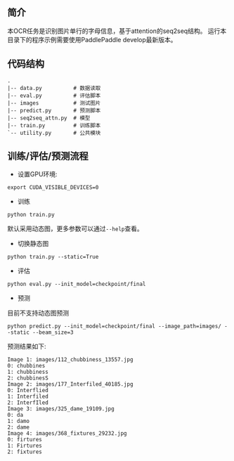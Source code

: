 简介
--------
本OCR任务是识别图片单行的字母信息，基于attention的seq2seq结构。 运行本目录下的程序示例需要使用PaddlePaddle develop最新版本。

## 代码结构
```
.
|-- data.py          # 数据读取
|-- eval.py          # 评估脚本
|-- images           # 测试图片
|-- predict.py       # 预测脚本
|-- seq2seq_attn.py  # 模型
|-- train.py         # 训练脚本
`-- utility.py       # 公共模块
```

## 训练/评估/预测流程

- 设置GPU环境:

```
export CUDA_VISIBLE_DEVICES=0
```

- 训练

```
python train.py
```

默认采用动态图，更多参数可以通过`--help`查看。


- 切换静态图


```
python train.py --static=True
```


- 评估

```
python eval.py --init_model=checkpoint/final
```


- 预测

目前不支持动态图预测

```
python predict.py --init_model=checkpoint/final --image_path=images/ --static --beam_size=3
```

预测结果如下:

```
Image 1: images/112_chubbiness_13557.jpg
0: chubbines
1: chubbiness
2: chubbinesS
Image 2: images/177_Interfiled_40185.jpg
0: Interflied
1: Interfiled
2: InterfIled
Image 3: images/325_dame_19109.jpg
0: da
1: damo
2: dame
Image 4: images/368_fixtures_29232.jpg
0: firtures
1: Firtures
2: fixtures
```
